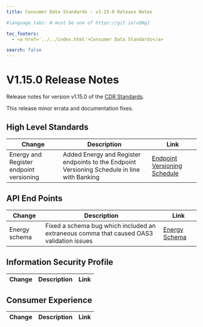 ```yaml
---
title: Consumer Data Standards - v1.15.0 Release Notes

#language_tabs: # must be one of https://git.io/vQNgJ

toc_footers:
  - <a href='../../index.html'>Consumer Data Standards</a>

search: false
---
```


# V1.15.0 Release Notes
Release notes for version v1.15.0 of the [CDR Standards](../../index.html).

This release minor errata and documentation fixes.

## High Level Standards

|Change|Description|Link|
|------|-----------|----|
| Energy and Register endpoint versioning | Added Energy and Register endpoints to the Endpoint Versioning Schedule in line with Banking | [Endpoint Versioning Schedule](../endpoint-version-schedule/)

## API End Points

|Change|Description|Link|
|------|-----------|----|
| Energy schema | Fixed a schema bug which included an extraneous comma that caused OAS3 validation issues | [Energy Schema](../../#energy-apis) |

## Information Security Profile

|Change|Description|Link|
|------|-----------|----|

## Consumer Experience

|Change|Description|Link|
|------|-----------|----|
